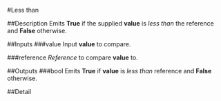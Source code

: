 #Less than

##Description
Emits **True** if the supplied **value** is _less than_ the reference and **False** otherwise.

##Inputs
###value
Input **value** to compare.

###reference
_Reference_ to compare **value** to.

##Outputs
###bool
Emits **True** if **value** is _less than_ reference and **False** otherwise.

##Detail


